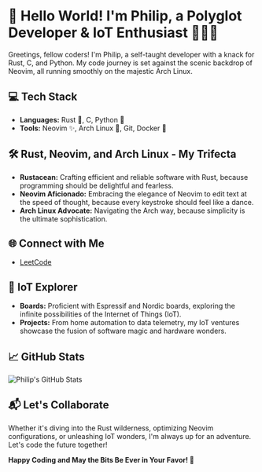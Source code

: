 # 👋 Hello World! I'm Philip, a Polyglot Developer & IoT Enthusiast 🚀🇨🇭

Greetings, fellow coders! I'm Philip, a self-taught developer with a knack for Rust, C, and Python. 
My code journey is set against the scenic backdrop of Neovim, all running smoothly on the majestic 
Arch Linux.

## 💻 Tech Stack
- **Languages:** Rust 🦀, C, Python 🐍
- **Tools:** Neovim ✨, Arch Linux 🐧, Git, Docker 🐳

## 🛠️ Rust, Neovim, and Arch Linux - My Trifecta
- **Rustacean:** Crafting efficient and reliable software with Rust, because programming should be delightful and fearless.
- **Neovim Aficionado:** Embracing the elegance of Neovim to edit text at the speed of thought, because every keystroke should feel like a dance.
- **Arch Linux Advocate:** Navigating the Arch way, because simplicity is the ultimate sophistication.

## 🌐 Connect with Me
<!-- - [LinkedIn](https://www.linkedin.com/in/your-linkedin-profile/) -->
- [LeetCode](https://leetcode.com/CodedCraft/)

## 🚀 IoT Explorer
- **Boards:** Proficient with Espressif and Nordic boards, exploring the infinite possibilities of the Internet of Things (IoT).
- **Projects:** From home automation to data telemetry, my IoT ventures showcase the fusion of software magic and hardware wonders.

## 📈 GitHub Stats
![Philip's GitHub Stats](https://github-readme-stats.vercel.app/api?username=your-github-username&show_icons=true&count_private=true)

## 📬 Let's Collaborate
Whether it's diving into the Rust wilderness, optimizing Neovim configurations, or unleashing IoT wonders, I'm always up for an adventure. Let's code the future together!

**Happy Coding and May the Bits Be Ever in Your Favor! 🚀**
